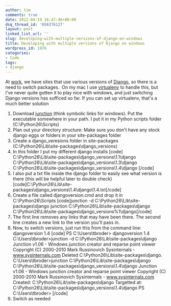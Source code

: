 ```yaml
---
author: tim
comments: true
date: 2012-04-19 16:47:46+00:00
dsq_thread_id: '656376127'
layout: post
linked_list_url: ''
slug: developing-with-multiple-versions-of-django-on-windows
title: Developing with multiple versions of Django on windows
wordpress_id: 1076
categories:
- Code
tags:
- django
---
```


At [work](http://www.alexanderinteractive.com/), we have sites that use
various versions of [Django](https://www.djangoproject.com/), so there is a
need to switch packages.  On my mac I use
[virtualenv](http://www.virtualenv.org/en/latest/index.html) to handle this,
but I've never quite gotten it to play nice with windows, and just switching
Django versions has sufficed so far. If you can set up virtualenv, that's a
much better solution

  1. Download [junction](http://technet.microsoft.com/en-us/sysinternals/bb896768) (think symbolic links for windows). Put the executable somewhere in your path. I put it in my Python scripts folder (C:\Python26\Scripts)
  2. Plan out your directory structure: Make sure you don't have any stock django eggs or folders in your site-packages folder
  3. Create a django_veresions folder in site-packages (C:\Python26\Lib\site-packages\django_versions)
  4. In this folder I put my different django installs [code] C:\Python26\Lib\site-packages\django_versions\1.1\django C:\Python26\Lib\site-packages\django_versions\1.3\django C:\Python26\Lib\site-packages\django_versions\1.4\django [/code]
  5. I also put a txt file inside the django folder to easily see what version is there (this will be helpful later to double check) [code]C:\Python26\Lib\site-packages\django_versions\1.4\django\1.4.txt[/code]
  6. Create a file called djangoversion.cmd and drop it in C:\Python26\Scripts [code]junction -d C:\Python26\Lib\site-packages\django junction C:\Python26\Lib\site-packages\django C:\Python26\Lib\site-packages\django_versions\%1\django[/code]
  7. The first line removes any links that may have been there. The second line creates a new link to the version you'll pass in.
  8. Now, to switch versions, just run this from the command line: djangoversion 1.4 [code] PS C:\Users\tbroder&gt; djangoversion 1.4 C:\Users\tbroder&gt;junction -d C:\Python26\Lib\site-packages\django Junction v1.06 - Windows junction creator and reparse point viewer Copyright (C) 2000-2010 Mark Russinovich Sysinternals - www.sysinternals.com Deleted C:\Python26\Lib\site-packages\django. C:\Users\tbroder&gt;junction C:\Python26\Lib\site-packages\django C:\Python26\Lib\site-packages\django_versions\1.4\django Junction v1.06 - Windows junction creator and reparse point viewer Copyright (C) 2000-2010 Mark Russinovich Sysinternals - www.sysinternals.com Created: C:\Python26\Lib\site-packages\django Targetted at: C:\Python26\Lib\site-packages\django_versions\1.4\django PS C:\Users\tbroder&gt; [/code]
  9. Switch as needed

